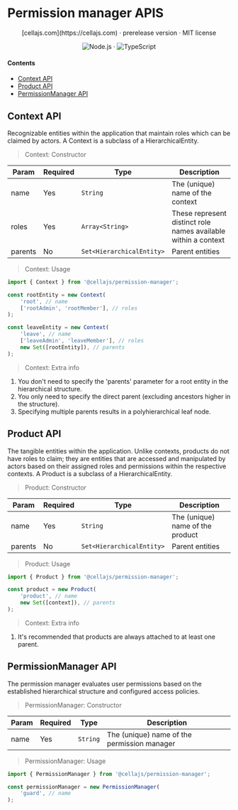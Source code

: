 # Permission manager APIS

<div align="center">
[cellajs.com](https://cellajs.com) &centerdot; prerelease version &centerdot; MIT license

![Node.js](https://img.shields.io/badge/Node.js-%2343853D?logo=node.js&logoColor=white) &middot; ![TypeScript](https://img.shields.io/badge/TypeScript-%23007ACC?logo=typescript&logoColor=white)

</div>

#### Contents
- [Context API](#Context-API)
- [Product API](#Product-API)
- [PermissionManager API](#PermissionManager-API)

## Context API
Recognizable entities within the application that maintain roles which can be claimed by actors.
A Context is a subclass of a HierarchicalEntity.

> Context: Constructor

| Param | Required| Type | Description|
|----------|----------|----------|----------|
| name | Yes | `String` | The (unique) name of the context |
| roles | Yes | `Array<String>` | These represent distinct role names available within a context |
| parents | No | `Set<HierarchicalEntity>` | Parent entities |

> Context: Usage

```typescript
import { Context } from '@cellajs/permission-manager';

const rootEntity = new Context(
    'root', // name
    ['rootAdmin', 'rootMember'], // roles
);

const leaveEntity = new Context(
    'leave', // name
    ['leaveAdmin', 'leaveMember'], // roles
    new Set([rootEntity]), // parents
);
```
> Context: Extra info
1. You don't need to specify the 'parents' parameter for a root entity in the hierarchical structure.
2. You only need to specify the direct parent (excluding ancestors higher in the structure).
3. Specifying multiple parents results in a polyhierarchical leaf node.

## Product API
The tangible entities within the application. 
Unlike contexts, products do not have roles to claim; they are entities that are accessed and manipulated by actors based on their assigned roles and permissions within the respective contexts.
A Product is a subclass of a HierarchicalEntity.

> Product: Constructor

| Param | Required| Type | Description|
|----------|----------|----------|----------|
| name | Yes | `String` | The (unique) name of the product |
| parents | No | `Set<HierarchicalEntity>` | Parent entities |

> Product: Usage

```typescript
import { Product } from '@cellajs/permission-manager';

const product = new Product(
    'product', // name
    new Set([context]), // parents
);
```

> Context: Extra info
1. It's recommended that products are always attached to at least one parent.


## PermissionManager API
The permission manager evaluates user permissions based on the established hierarchical structure and configured access policies.

> PermissionManager: Constructor

| Param | Required| Type | Description|
|----------|----------|----------|----------|
| name | Yes | `String` | The (unique) name of the permission manager |

> PermissionManager: Usage

```typescript
import { PermissionManager } from '@cellajs/permission-manager';

const permissionManager = new PermissionManager(
    'guard', // name
);
```


